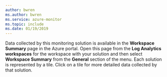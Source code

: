 ```yaml
---
author: bwren
ms.author: bwren
ms.service: azure-monitor
ms.topic: include
ms.date: 01/19/2019
---
```


Data collected by this monitoring solution is available in the **Workspace Summary** page in the Azure portal. Open this page from the **Log Analytics workspaces** for the workspace with your solution and then select **Workspace Summary** from the **General** section of the menu. Each solution is represented by a tile. Click on a tile for more detailed data collected by that solution.